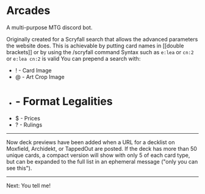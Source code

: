 # Arcades

A multi-purpose MTG discord bot.

Originally created for a Scryfall search that allows the advanced parameters the website does.
This is achievable by putting card names in [[double brackets]] or by using the /scryfall command
Syntax such as `e:lea` or `cn:2` or `e:lea cn:2` is valid
You can prepend a search with:
- ! - Card Image
- @ - Art Crop Image
- # - Format Legalities
- $ - Prices
- ? - Rulings

---

Now deck previews have been added when a URL for a decklist on Moxfield, Archidekt, or TappedOut are posted.
If the deck has more than 50 unique cards, a compact version will show with only 5 of each card type, but can be expanded to the full list in an ephemeral message ("only you can see this").

---

Next: You tell me!
